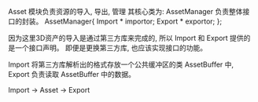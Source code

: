 Asset 模块负责资源的导入, 导出, 管理
其核心类为: AssetManager 负责整体接口的封装。
AssetManager{
  Import * importor;
  Export * exportor;
};

因为这里3D资产的导入是通过第三方库来完成的, 所以 Import 和 Export 提供的是一个接口声明。
即便是更换第三方库, 也应该实现接口的功能。

Import 将第三方库解析出的格式存放一个公共缓冲区的类 AssetBuffer 中, Export 负责读取 AssetBuffer 中的数据。

Import -> Asset -> Export
